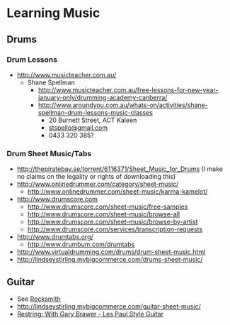 # Learning Music

## Drums

### Drum Lessons

* http://www.musicteacher.com.au/
  * Shane Spellman
    * http://www.musicteacher.com.au/free-lessons-for-new-year-january-only/drumming-academy-canberra/
    * http://www.aroundyou.com.au/whats-on/activities/shane-spellman-drum-lessons-music-classes
      * 20 Burnett Street, ACT Kaleen
      * stspello@gmail.com
      * 0433 320 385?

### Drum Sheet Music/Tabs

* http://thepiratebay.se/torrent/6116371/Sheet_Music_for_Drums (I make no claims on the legality or rights of downloading this)
* http://www.onlinedrummer.com/category/sheet-music/
  * http://www.onlinedrummer.com/sheet-music/karma-kamelot/
* http://www.drumscore.com
  * http://www.drumscore.com/sheet-music/free-samples
  * http://www.drumscore.com/sheet-music/browse-all
  * http://www.drumscore.com/sheet-music/browse-by-artist
  * http://www.drumscore.com/services/transcription-requests
* http://www.drumtabs.org/
  * http://www.drumbum.com/drumtabs
* http://www.virtualdrumming.com/drums/drum-sheet-music.html
* http://lindseystirling.mybigcommerce.com/drums-sheet-music/

## Guitar

* See [Rocksmith](../gaming/rocksmith.md)
* http://lindseystirling.mybigcommerce.com/guitar-sheet-music/
* [Restring: With Gary Brawer - Les Paul Style Guitar](http://www.youtube.com/watch?v=_sAQcAlAeKU)

